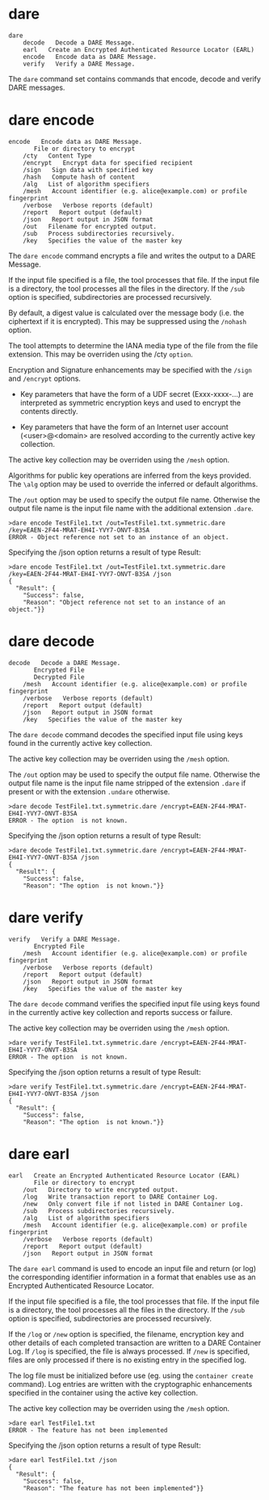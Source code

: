 # dare

````
dare    
    decode   Decode a DARE Message.
    earl   Create an Encrypted Authenticated Resource Locator (EARL)
    encode   Encode data as DARE Message.
    verify   Verify a DARE Message.
````

The `dare` command set contains commands that encode, decode and verify 
DARE messages.

# dare encode

````
encode   Encode data as DARE Message.
       File or directory to encrypt
    /cty   Content Type
    /encrypt   Encrypt data for specified recipient
    /sign   Sign data with specified key
    /hash   Compute hash of content
    /alg   List of algorithm specifiers
    /mesh   Account identifier (e.g. alice@example.com) or profile fingerprint
    /verbose   Verbose reports (default)
    /report   Report output (default)
    /json   Report output in JSON format
    /out   Filename for encrypted output.
    /sub   Process subdirectories recursively.
    /key   Specifies the value of the master key
````

The `dare encode` command encrypts a file and writes the output to a DARE Message.

If the input file specified is a file, the tool processes that file. If the
input file is a directory, the tool processes all the files in the directory. If the
`/sub` option is specified, subdirectories are processed recursively.

By default, a digest value is calculated over the message body (i.e. the ciphertext
if it is encrypted). This may be suppressed using the `/nohash` option.

The tool attempts to determine the IANA media type of the file from the file 
extension. This may be overriden using the /cty `option`.

Encryption and Signature enhancements may be specified with the `/sign` and 
`/encrypt` options. 

* Key parameters that have the form of a UDF secret (Exxx-xxxx-...) are interpreted
as symmetric encryption keys and used to encrypt the contents directly.

* Key parameters that have the form of an Internet user account (\<user\>@\<domain\> are 
resolved according to the currently active key collection.

The active key collection may be overriden using the `/mesh` option.

Algorithms for public key operations are inferred from the keys provided. The 
`\alg` option may be used to override the inferred or default algorithms.

The `/out` option may be used to specify the output file name. Otherwise the output
file name is the input file name with the additional extension `.dare`.




````
>dare encode TestFile1.txt /out=TestFile1.txt.symmetric.dare /key=EAEN-2F44-MRAT-EH4I-YVY7-ONVT-B3SA
ERROR - Object reference not set to an instance of an object.
````

Specifying the /json option returns a result of type Result:

````
>dare encode TestFile1.txt /out=TestFile1.txt.symmetric.dare /key=EAEN-2F44-MRAT-EH4I-YVY7-ONVT-B3SA /json
{
  "Result": {
    "Success": false,
    "Reason": "Object reference not set to an instance of an object."}}
````


# dare decode

````
decode   Decode a DARE Message.
       Encrypted File
       Decrypted File
    /mesh   Account identifier (e.g. alice@example.com) or profile fingerprint
    /verbose   Verbose reports (default)
    /report   Report output (default)
    /json   Report output in JSON format
    /key   Specifies the value of the master key
````

The `dare decode` command decodes the specified input file using keys found in the
currently active key collection.

The active key collection may be overriden using the `/mesh` option.

The `/out` option may be used to specify the output file name. Otherwise the output
file name is the input file name stripped of the extension `.dare` if present or
with the extension `.undare` otherwise.


````
>dare decode TestFile1.txt.symmetric.dare /encrypt=EAEN-2F44-MRAT-EH4I-YVY7-ONVT-B3SA
ERROR - The option  is not known.
````

Specifying the /json option returns a result of type Result:

````
>dare decode TestFile1.txt.symmetric.dare /encrypt=EAEN-2F44-MRAT-EH4I-YVY7-ONVT-B3SA /json
{
  "Result": {
    "Success": false,
    "Reason": "The option  is not known."}}
````

# dare verify

````
verify   Verify a DARE Message.
       Encrypted File
    /mesh   Account identifier (e.g. alice@example.com) or profile fingerprint
    /verbose   Verbose reports (default)
    /report   Report output (default)
    /json   Report output in JSON format
    /key   Specifies the value of the master key
````

The `dare decode` command verifies the specified input file using keys found in the
currently active key collection and reports success or failure.

The active key collection may be overriden using the `/mesh` option.



````
>dare verify TestFile1.txt.symmetric.dare /encrypt=EAEN-2F44-MRAT-EH4I-YVY7-ONVT-B3SA
ERROR - The option  is not known.
````

Specifying the /json option returns a result of type Result:

````
>dare verify TestFile1.txt.symmetric.dare /encrypt=EAEN-2F44-MRAT-EH4I-YVY7-ONVT-B3SA /json
{
  "Result": {
    "Success": false,
    "Reason": "The option  is not known."}}
````

# dare earl

````
earl   Create an Encrypted Authenticated Resource Locator (EARL)
       File or directory to encrypt
    /out   Directory to write encrypted output.
    /log   Write transaction report to DARE Container Log.
    /new   Only convert file if not listed in DARE Container Log.
    /sub   Process subdirectories recursively.
    /alg   List of algorithm specifiers
    /mesh   Account identifier (e.g. alice@example.com) or profile fingerprint
    /verbose   Verbose reports (default)
    /report   Report output (default)
    /json   Report output in JSON format
````

The `dare earl` command is used to encode an input file and return
(or log) the corresponding identifier information in a format that enables use
as an Encrypted Authenticated Resource Locator.

If the input file specified is a file, the tool processes that file. If the
input file is a directory, the tool processes all the files in the directory. If the
`/sub` option is specified, subdirectories are processed recursively.

If the `/log` or `/new` option is specified, the filename, encryption key and other details of
each completed transaction are written to a DARE Container Log. If `/log` is specified, the 
file is always processed. If `/new` is specified, files are only
processed if there is no existing entry in the specified log.

The log file must be initialized before use (eg. using the `container create` 
command). Log entries are written with the cryptographic enhancements specified in
the container using the active key collection.

The active key collection may be overriden using the `/mesh` option.


````
>dare earl TestFile1.txt
ERROR - The feature has not been implemented
````

Specifying the /json option returns a result of type Result:

````
>dare earl TestFile1.txt /json
{
  "Result": {
    "Success": false,
    "Reason": "The feature has not been implemented"}}
````

